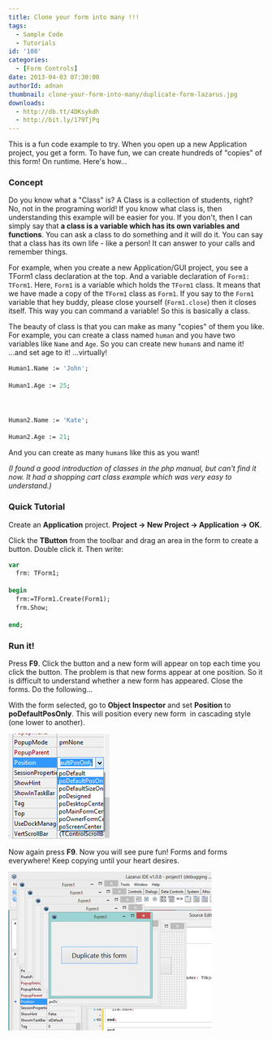 ```yaml
---
title: Clone your form into many !!!
tags:
  - Sample Code
  - Tutorials
id: '108'
categories:
  - [Form Controls]
date: 2013-04-03 07:30:00
authorId: adnan
thumbnail: clone-your-form-into-many/duplicate-form-lazarus.jpg
downloads:
  - http://db.tt/4DKsykdh
  - http://bit.ly/179TjPq
---
```


This is a fun code example to try. When you open up a new Application project, you get a form. To have fun, we can create hundreds of "copies" of this form! On runtime. Here's how...
<!-- more -->


### Concept

Do you know what a "Class" is? A Class is a collection of students, right? No, not in the programing world! If you know what class is, then understanding this example will be easier for you. If you don't, then I can simply say that **a class is a variable which has its own variables and functions**. You can ask a class to do something and it will do it. You can say that a class has its own life - like a person! It can answer to your calls and remember things.

For example, when you create a new Application/GUI project, you see a TForm1 class declaration at the top. And a variable declaration of `Form1: TForm1`. Here, `Form1` is a variable which holds the `TForm1` class. It means that we have made a copy of the `TForm1` class as `Form1`. If you say to the `Form1` variable that hey buddy, please close yourself (`Form1.close`) then it closes itself. This way you can command a variable! So this is basically a class.

The beauty of class is that you can make as many "copies" of them you like. For example, you can create a class named `human` and you have two variables like `Name` and `Age`. So you can create new `human`s and name it! ...and set age to it! ...virtually!

```pascal
Human1.Name := 'John';

Human1.Age := 25;



Human2.Name := 'Kate';

Human2.Age := 21;
```

And you can create as many `human`s like this as you want!

_(I found a good introduction of classes in the php manual, but can't find it now. It had a shopping cart class example which was very easy to understand.)_


### Quick Tutorial

Create an **Application** project. **Project -> New Project -> Application -> OK**.


Click the **TButton** from the toolbar and drag an area in the form to create a button. Double click it. Then write:

```pascal
var
  frm: TForm1;

begin
  frm:=TForm1.Create(Form1);
  frm.Show;

end;
```


### Run it!

Press **F9**. Click the button and a new form will appear on top each time you click the button. The problem is that new forms appear at one position. So it is difficult to understand whether a new form has appeared. Close the forms. Do the following...

With the form selected, go to **Object Inspector** and set **Position** to **poDefaultPosOnly**. This will position every new form  in cascading style (one lower to another).


![Changing Position property to place each form in a slightly different place on screen](clone-your-form-into-many/properties.gif)


Now again press **F9**. Now you will see pure fun! Forms and forms everywhere! Keep copying until your heart desires.


![Forms copying itself on the screen, coded with Lazarus](clone-your-form-into-many/duplicate-form-lazarus.jpg)
